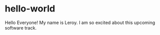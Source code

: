# hello-world

Hello Everyone!
My name is Leroy. I am so excited about this upcoming software track. 


